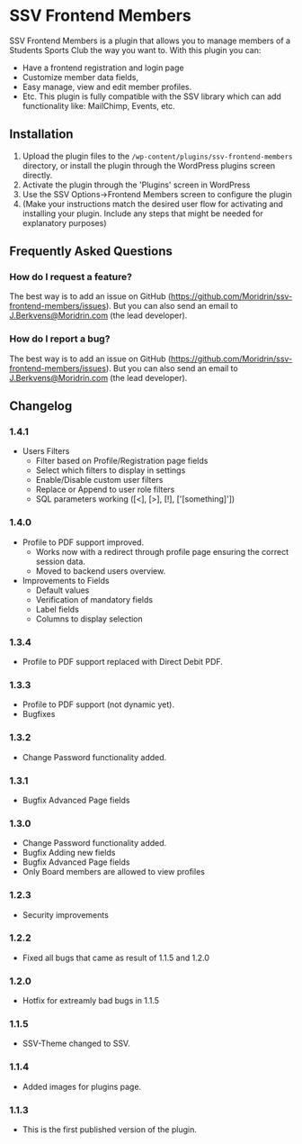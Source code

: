 # SSV Frontend Members
SSV Frontend Members is a plugin that allows you to manage members of a Students Sports Club the way you want to. With this plugin you can:
 - Have a frontend registration and login page
 - Customize member data fields,
 - Easy manage, view and edit member profiles.
 - Etc.
This plugin is fully compatible with the SSV library which can add functionality like: MailChimp, Events, etc.

## Installation
1. Upload the plugin files to the `/wp-content/plugins/ssv-frontend-members` directory, or install the plugin through the WordPress plugins screen directly.
1. Activate the plugin through the 'Plugins' screen in WordPress
1. Use the SSV Options->Frontend Members screen to configure the plugin
1. (Make your instructions match the desired user flow for activating and installing your plugin. Include any steps that might be needed for explanatory purposes)

## Frequently Asked Questions
### How do I request a feature?
The best way is to add an issue on GitHub (https://github.com/Moridrin/ssv-frontend-members/issues). But you can also send an email to J.Berkvens@Moridrin.com (the lead developer).

### How do I report a bug? 
The best way is to add an issue on GitHub (https://github.com/Moridrin/ssv-frontend-members/issues). But you can also send an email to J.Berkvens@Moridrin.com (the lead developer).

## Changelog
### 1.4.1
* Users Filters
  * Filter based on Profile/Registration page fields
  * Select which filters to display in settings
  * Enable/Disable custom user filters
  * Replace or Append to user role filters
  * SQL parameters working ([<], [>], [!], ['[something]'])

### 1.4.0
* Profile to PDF support improved.
  * Works now with a redirect through profile page ensuring the correct session data.
  * Moved to backend users overview.
* Improvements to Fields
  * Default values
  * Verification of mandatory fields
  * Label fields
  * Columns to display selection

### 1.3.4
* Profile to PDF support replaced with Direct Debit PDF.

### 1.3.3
* Profile to PDF support (not dynamic yet).
* Bugfixes

### 1.3.2
* Change Password functionality added.

### 1.3.1
* Bugfix Advanced Page fields

### 1.3.0
* Change Password functionality added.
* Bugfix Adding new fields
* Bugfix Advanced Page fields
* Only Board members are allowed to view profiles

### 1.2.3
* Security improvements

### 1.2.2
* Fixed all bugs that came as result of 1.1.5 and 1.2.0

### 1.2.0
* Hotfix for extreamly bad bugs in 1.1.5

### 1.1.5
* SSV-Theme changed to SSV.

### 1.1.4
* Added images for plugins page.

### 1.1.3
* This is the first published version of the plugin.